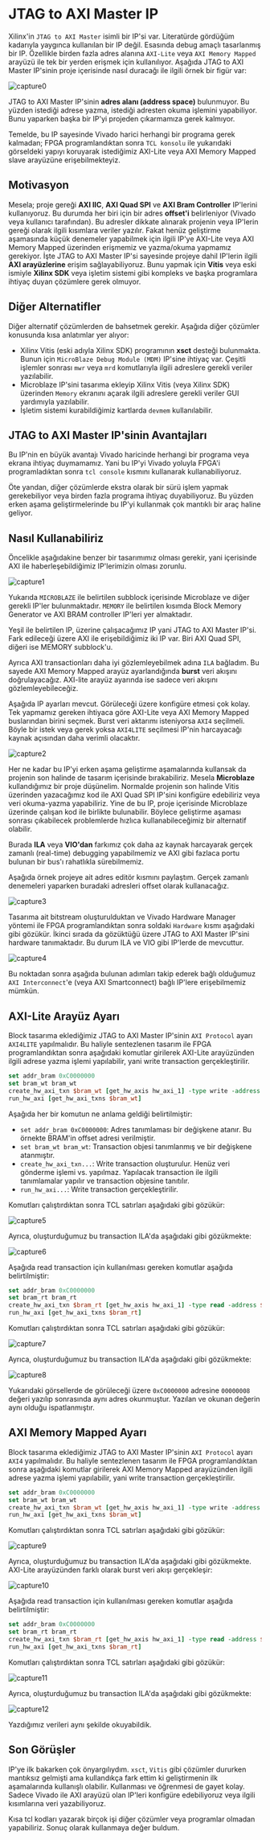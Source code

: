 # JTAG to AXI Master IP

Xilinx'in `JTAG to AXI Master` isimli bir IP'si var. Literatürde gördüğüm kadarıyla yaygınca kullanılan bir IP değil. Esasında debug amaçlı tasarlanmış bir IP. Özellikle birden fazla adres alanına `AXI-Lite` veya `AXI Memory Mapped` arayüzü ile tek bir yerden erişmek için kullanılıyor. Aşağıda JTAG to AXI Master IP'sinin proje içerisinde nasıl duracağı ile ilgili örnek bir figür var:

![capture0](assets/figure1.drawio.png)

JTAG to AXI Master IP'sinin **adres alanı (address space)** bulunmuyor. Bu yüzden istediği adrese yazma, istediği adresten okuma işlemini yapabiliyor. Bunu yaparken başka bir IP'yi projeden çıkarmamıza gerek kalmıyor.

Temelde, bu IP sayesinde Vivado harici herhangi bir programa gerek kalmadan; FPGA programlandıktan sonra `TCL konsolu` ile yukarıdaki görseldeki yapıyı koruyarak istediğimiz AXI-Lite veya AXI Memory Mapped slave arayüzüne erişebilmekteyiz.

## Motivasyon

Mesela; proje gereği **AXI IIC**, **AXI Quad SPI** ve **AXI Bram Controller** IP'lerini kullanıyoruz. Bu durumda her biri için bir adres **offset'i** belirleniyor (Vivado veya kullanıcı tarafından). Bu adresler dikkate alınarak projenin veya IP'lerin gereği olarak ilgili kısımlara veriler yazılır. Fakat henüz geliştirme aşamasında küçük denemeler yapabilmek için ilgili IP'ye AXI-Lite veya AXI Memory Mapped üzerinden erişmemiz ve yazma/okuma yapmamız gerekiyor. İşte JTAG to AXI Master IP'si sayesinde projeye dahil IP'lerin ilgili **AXI arayüzlerine** erişim sağlayabiliyoruz. Bunu yapmak için **Vitis** veya eski ismiyle **Xilinx SDK** veya işletim sistemi gibi kompleks ve başka programlara ihtiyaç duyan çözümlere gerek olmuyor.

## Diğer Alternatifler

Diğer alternatif çözümlerden de bahsetmek gerekir. Aşağıda diğer çözümler konusunda kısa anlatımlar yer alıyor:

- Xilinx Vitis (eski adıyla Xilinx SDK) programının **xsct** desteği bulunmakta. Bunun için `MicroBlaze Debug Module (MDM)` IP'sine ihtiyaç var. Çeşitli işlemler sonrası `mwr` veya `mrd` komutlarıyla ilgili adreslere gerekli veriler yazılabilir.
- Microblaze IP'sini tasarıma ekleyip Xilinx Vitis (veya Xilinx SDK) üzerinden `Memory` ekranını açarak ilgili adreslere gerekli veriler GUI yardımıyla yazılabilir.
- İşletim sistemi kurabildiğimiz kartlarda `devmem` kullanılabilir.

## JTAG to AXI Master IP'sinin Avantajları

Bu IP'nin en büyük avantajı Vivado haricinde herhangi bir programa veya ekrana ihtiyaç duymamamız. Yani bu IP'yi Vivado yoluyla FPGA'i programladıktan sonra `tcl console` kısmını kullanarak kullanabiliyoruz.

Öte yandan, diğer çözümlerde ekstra olarak bir sürü işlem yapmak gerekebiliyor veya birden fazla programa ihtiyaç duyabiliyoruz. Bu yüzden erken aşama geliştirmelerinde bu IP'yi kullanmak çok mantıklı bir araç haline geliyor.

## Nasıl Kullanabiliriz

Öncelikle aşağıdakine benzer bir tasarımımız olması gerekir, yani içerisinde AXI ile haberleşebildiğimiz IP'lerimizin olması zorunlu.

![capture1](assets/Capture1.png)

Yukarıda `MICROBLAZE` ile belirtilen subblock içerisinde Microblaze ve diğer gerekli IP'ler bulunmaktadır. `MEMORY` ile belirtilen kısımda Block Memory Generator ve AXI BRAM controller IP'leri yer almaktadır.

Yeşil ile belirtilen IP, üzerine çalışacağımız IP yani JTAG to AXI Master IP'si. Fark edileceği üzere AXI ile erişebildiğimiz iki IP var. Biri AXI Quad SPI, diğeri ise MEMORY subblock'u.

Ayrıca AXI transactionları daha iyi gözlemleyebilmek adına `ILA` bağladım. Bu sayede AXI Memory Mapped arayüz ayarlandığında **burst** veri akışını doğrulayacağız. AXI-lite arayüz ayarında ise sadece veri akışını gözlemleyebileceğiz.

Aşağıda IP ayarları mevcut. Görüleceği üzere konfigüre etmesi çok kolay. Tek yapmamız gereken ihtiyaca göre AXI-Lite veya AXI Memory Mapped buslarından birini seçmek. Burst veri aktarımı isteniyorsa `AXI4` seçilmeli. Böyle bir istek veya gerek yoksa `AXI4LITE` seçilmesi IP'nin harcayacağı kaynak açısından daha verimli olacaktır.

![capture2](assets/Capture2.png)

Her ne kadar bu IP'yi erken aşama geliştirme aşamalarında kullansak da projenin son halinde de tasarım içerisinde bırakabiliriz. Mesela **Microblaze** kullandığımız bir proje düşünelim. Normalde projenin son halinde Vitis üzerinden yazacağımız kod ile AXI Quad SPI IP'sini konfigüre edebiliriz veya veri okuma-yazma yapabiliriz. Yine de bu IP, proje içerisinde Microblaze üzerinde çalışan kod ile birlikte bulunabilir. Böylece geliştirme aşaması sonrası çıkabilecek problemlerde hızlıca kullanabileceğimiz bir alternatif olabilir.

Burada **ILA** veya **VIO'dan** farkımız çok daha az kaynak harcayarak gerçek zamanlı (real-time) debugging yapabilmemiz ve AXI gibi fazlaca portu bulunan bir bus'ı rahatlıkla sürebilmemiz.

Aşağıda örnek projeye ait adres editör kısmını paylaştım. Gerçek zamanlı denemeleri yaparken buradaki adresleri offset olarak kullanacağız.

![capture3](assets/Capture3.png)

Tasarıma ait bitstream oluşturulduktan ve Vivado Hardware Manager yöntemi ile FPGA programlandıktan sonra soldaki `Hardware` kısmı aşağıdaki gibi gözükür. İkinci sırada da gözüktüğü üzere JTAG to AXI Master IP'sini hardware tanımaktadır. Bu durum ILA ve VIO gibi IP'lerde de mevcuttur.

![capture4](assets/Capture4.png)

Bu noktadan sonra aşağıda bulunan adımları takip ederek bağlı olduğumuz `AXI Interconnect`'e (veya AXI Smartconnect) bağlı IP'lere erişebilmemiz mümkün.

## AXI-Lite Arayüz Ayarı

Block tasarıma eklediğimiz JTAG to AXI Master IP'sinin `AXI Protocol` ayarı `AXI4LITE` yapılmalıdır. Bu haliyle sentezlenen tasarım ile FPGA programlandıktan sonra aşağıdaki komutlar girilerek AXI-Lite arayüzünden ilgili adrese yazma işlemi yapılabilir, yani write transaction gerçekleştirilir.

```tcl
set addr_bram 0xC0000000
set bram_wt bram_wt
create_hw_axi_txn $bram_wt [get_hw_axis hw_axi_1] -type write -address $addr_bram -data {0x00000008} -force
run_hw_axi [get_hw_axi_txns $bram_wt]
```

Aşağıda her bir komutun ne anlama geldiği belirtilmiştir:

- `set addr_bram 0xC0000000`: Adres tanımlaması bir değişkene atanır. Bu örnekte BRAM'in offset adresi verilmiştir.
- `set bram_wt bram_wt`: Transaction objesi tanımlanmış ve bir değişkene atanmıştır.
- `create_hw_axi_txn...`: Write transaction oluşturulur. Henüz veri gönderme işlemi vs. yapılmaz. Yapılacak transaction ile ilgili tanımlamalar yapılır ve transaction objesine tanıtılır.
- `run_hw_axi...`: Write transaction gerçekleştirilir.

Komutları çalıştırdıktan sonra TCL satırları aşağıdaki gibi gözükür:

![capture5](assets/Capture5.png)

Ayrıca, oluşturduğumuz bu transaction ILA'da aşağıdaki gibi gözükmekte:

![capture6](assets/Capture6.png)

Aşağıda read transaction için kullanılması gereken komutlar aşağıda belirtilmiştir:

```tcl
set addr_bram 0xC0000000
set bram_rt bram_rt
create_hw_axi_txn $bram_rt [get_hw_axis hw_axi_1] -type read -address $addr_bram -force
run_hw_axi [get_hw_axi_txns $bram_rt]
```

Komutları çalıştırdıktan sonra TCL satırları aşağıdaki gibi gözükür:

![capture7](assets/Capture7.png)

Ayrıca, oluşturduğumuz bu transaction ILA'da aşağıdaki gibi gözükmekte:

![capture8](assets/Capture8.png)

Yukarıdaki görsellerde de görüleceği üzere `0xC0000000` adresine `00000008` değeri yazılıp sonrasında aynı adres okunmuştur. Yazılan ve okunan değerin aynı olduğu ispatlanmıştır.

## AXI Memory Mapped Ayarı

Block tasarıma eklediğimiz JTAG to AXI Master IP'sinin `AXI Protocol` ayarı `AXI4` yapılmalıdır. Bu haliyle sentezlenen tasarım ile FPGA programlandıktan sonra aşağıdaki komutlar girilerek AXI Memory Mapped arayüzünden ilgili adrese yazma işlemi yapılabilir, yani write transaction gerçekleştirilir.

```tcl
set addr_bram 0xC0000000
set bram_wt bram_wt
create_hw_axi_txn $bram_wt [get_hw_axis hw_axi_1] -type write -address $addr_bram -data {0x01020304 0x05060708 090a0b0c 0d0e0f10} -len 4 -force
run_hw_axi [get_hw_axi_txns $bram_wt]
```

Komutları çalıştırdıktan sonra TCL satırları aşağıdaki gibi gözükür:

![capture9](assets/Capture9.png)

Ayrıca, oluşturduğumuz bu transaction ILA'da aşağıdaki gibi gözükmekte. AXI-Lite arayüzünden farklı olarak burst veri akışı gerçekleşir:

![capture10](assets/Capture10.png)

Aşağıda read transaction için kullanılması gereken komutlar aşağıda belirtilmiştir:

```tcl
set addr_bram 0xC0000000
set bram_rt bram_rt
create_hw_axi_txn $bram_rt [get_hw_axis hw_axi_1] -type read -address $addr_bram -len 4 -force
run_hw_axi [get_hw_axi_txns $bram_rt]
```

Komutları çalıştırdıktan sonra TCL satırları aşağıdaki gibi gözükür:

![capture11](assets/Capture11.png)

Ayrıca, oluşturduğumuz bu transaction ILA'da aşağıdaki gibi gözükmekte:

![capture12](assets/Capture12.png)

Yazdığımız verileri aynı şekilde okuyabildik.

## Son Görüşler

IP'ye ilk bakarken çok önyargılıydım. `xsct`, `Vitis` gibi çözümler dururken mantıksız gelmişti ama kullandıkça fark ettim ki geliştirmenin ilk aşamalarında kullanışlı olabilir. Kullanması ve öğrenmesi de gayet kolay. Sadece Vivado ile AXI arayüzü olan IP'leri konfigüre edebiliyoruz veya ilgili kısımlarına veri yazabiliyoruz.

Kısa tcl kodları yazarak birçok işi diğer çözümler veya programlar olmadan yapabiliriz. Sonuç olarak kullanmaya değer buldum.
